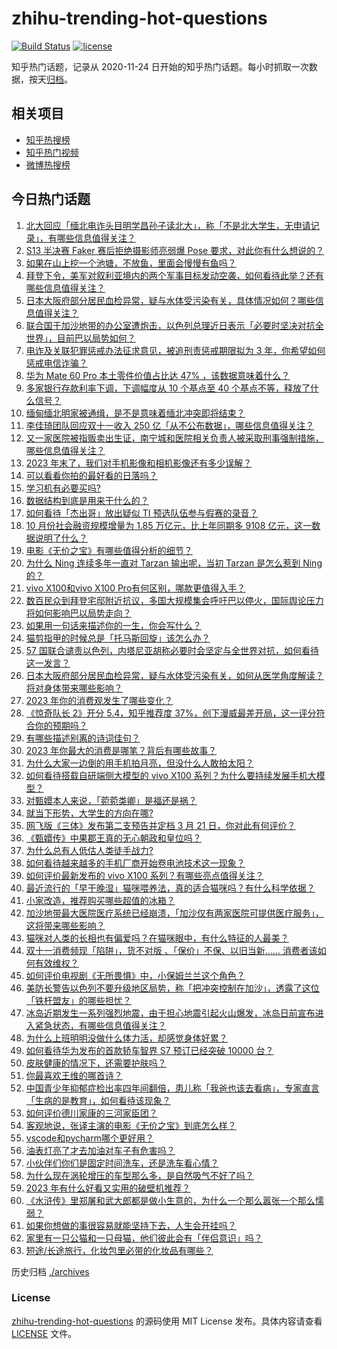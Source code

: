 # zhihu-trending-hot-questions

[![Build Status](https://github.com/justjavac/zhihu-trending-hot-questions/workflows/ci/badge.svg?branch=master)](https://github.com/justjavac/zhihu-trending-hot-questions/actions)
[![license](https://img.shields.io/github/license/justjavac/zhihu-trending-hot-questions)](https://github.com/justjavac/zhihu-trending-hot-questions/blob/master/LICENSE)

知乎热门话题，记录从 2020-11-24
日开始的知乎热门话题。每小时抓取一次数据，按天[归档](./archives)。

## 相关项目

- [知乎热搜榜](https://github.com/justjavac/zhihu-trending-top-search)
- [知乎热门视频](https://github.com/justjavac/zhihu-trending-hot-video)
- [微博热搜榜](https://github.com/justjavac/weibo-trending-hot-search)

## 今日热门话题

<!-- BEGIN -->
<!-- 最后更新时间 Tue Nov 14 2023 07:14:58 GMT+0800 (China Standard Time) -->

1. [北大回应「缅北电诈头目明学昌孙子读北大」，称「不是北大学生，无申请记录」，有哪些信息值得关注？](https://www.zhihu.com/question/630002968)
1. [S13 半决赛 Faker 赛后拒绝摄影师亮弱爆 Pose 要求，对此你有什么想说的？](https://www.zhihu.com/question/630007631)
1. [如果在山上挖一个池塘，不放鱼，里面会慢慢有鱼吗？](https://www.zhihu.com/question/436758812)
1. [拜登下令，美军对叙利亚境内的两个军事目标发动空袭，如何看待此举？还有哪些信息值得关注？](https://www.zhihu.com/question/629990591)
1. [日本大阪府部分居民血检异常，疑与水体受污染有关，具体情况如何？哪些信息值得关注？](https://www.zhihu.com/question/630003872)
1. [联合国于加沙地带的办公室遭炮击，以色列总理近日表示「必要时坚决对抗全世界」，目前巴以局势如何？](https://www.zhihu.com/question/629944713)
1. [电诈及关联犯罪惩戒办法征求意见，被追刑责惩戒期限拟为 3 年，你希望如何惩戒电信诈骗？](https://www.zhihu.com/question/630021986)
1. [华为 Mate 60 Pro 本土零件价值占比达 47% ，该数据意味着什么？](https://www.zhihu.com/question/629990781)
1. [多家银行存款利率下调，下调幅度从 10 个基点至 40 个基点不等，释放了什么信号？](https://www.zhihu.com/question/630041299)
1. [缅甸缅北明家被通缉，是不是意味着缅北冲突即将结束？](https://www.zhihu.com/question/629924710)
1. [李佳琦团队回应双十一收入 250 亿「从不公布数据」，哪些信息值得关注？](https://www.zhihu.com/question/630007735)
1. [又一家医院被指贩卖出生证，南宁城和医院相关负责人被采取刑事强制措施，哪些信息值得关注？](https://www.zhihu.com/question/630014908)
1. [2023 年末了，我们对手机影像和相机影像还有多少误解？](https://www.zhihu.com/question/629986030)
1. [可以看看你拍的最好看的日落吗？](https://www.zhihu.com/question/629985890)
1. [学习机有必要买吗?](https://www.zhihu.com/question/548535184)
1. [数据结构到底是用来干什么的？](https://www.zhihu.com/question/424194778)
1. [如何看待「杰出哥」放出疑似 TI 预选队伍参与假赛的录音？](https://www.zhihu.com/question/630003357)
1. [10 月份社会融资规模增量为 1.85 万亿元，比上年同期多 9108 亿元，这一数据说明了什么？](https://www.zhihu.com/question/630038759)
1. [电影《无价之宝》有哪些值得分析的细节？](https://www.zhihu.com/question/629566206)
1. [为什么 Ning 连续多年一直对 Tarzan 输出呢，当初 Tarzan 是怎么惹到 Ning 的？](https://www.zhihu.com/question/629851427)
1. [vivo X100和vivo X100 Pro有何区别，哪款更值得入手？](https://www.zhihu.com/question/629729474)
1. [数百民众到拜登宅邸附近抗议，多国大规模集会呼吁巴以停火，国际舆论压力将如何影响巴以局势走向？](https://www.zhihu.com/question/629993688)
1. [如果用一句话来描述你的一生，你会写什么？](https://www.zhihu.com/question/629137152)
1. [猫剪指甲的时候总是「托马斯回旋」该怎么办？](https://www.zhihu.com/question/629248609)
1. [57 国联合谴责以色列，内塔尼亚胡称必要时会坚定与全世界对抗，如何看待这一发言？](https://www.zhihu.com/question/629938163)
1. [日本大阪府部分居民血检异常，疑与水体受污染有关，如何从医学角度解读？将对身体带来哪些影响？](https://www.zhihu.com/question/629998848)
1. [2023 年你的消费观发生了哪些变化？](https://www.zhihu.com/question/629358720)
1. [《惊奇队长 2》开分 5.4，知乎推荐度 37%，创下漫威最差开局，这一评分符合你的预期吗？](https://www.zhihu.com/question/629838237)
1. [有哪些描述别离的诗词佳句？](https://www.zhihu.com/question/630016423)
1. [2023 年你最大的消费是哪笔？背后有哪些故事？](https://www.zhihu.com/question/629358146)
1. [为什么大家一边倒的用手机拍月亮，但没什么人敢拍太阳？](https://www.zhihu.com/question/629985977)
1. [如何看待搭载自研端侧大模型的 vivo X100 系列？为什么要持续发展手机大模型？](https://www.zhihu.com/question/629986815)
1. [对甄嬛本人来说，「菀菀类卿」是福还是祸？](https://www.zhihu.com/question/628400915)
1. [就当下形势，大学生的方向在哪?](https://www.zhihu.com/question/629328140)
1. [网飞版《三体》发布第二支预告并定档 3 月 21 日，你对此有何评价？](https://www.zhihu.com/question/629845189)
1. [《甄嬛传》中果郡王真的无心朝政和皇位吗？](https://www.zhihu.com/question/628885323)
1. [为什么总有人低估人类徒手战力?](https://www.zhihu.com/question/623561639)
1. [如何看待越来越多的手机厂商开始卷电池技术这一现象？](https://www.zhihu.com/question/629986094)
1. [如何评价最新发布的 vivo X100 系列？有哪些亮点值得关注？](https://www.zhihu.com/question/629986146)
1. [最近流行的「早干晚湿」猫咪喂养法，真的适合猫咪吗？有什么科学依据？](https://www.zhihu.com/question/628944816)
1. [小家改造，推荐购买哪些超值的冰箱？](https://www.zhihu.com/question/627937939)
1. [加沙地带最大医院医疗系统已经崩溃，「加沙仅有两家医院可提供医疗服务」，这将带来哪些影响？](https://www.zhihu.com/question/629990600)
1. [猫咪对人类的长相也有偏爱吗？在猫咪眼中，有什么特征的人最美？](https://www.zhihu.com/question/628945771)
1. [双十一消费频现「陷阱」，货不对版 、「保价」不保、以旧当新…… 消费者该如何有效维权？](https://www.zhihu.com/question/630002914)
1. [如何评价电视剧《无所畏惧》中，小保姆兰兰这个角色？](https://www.zhihu.com/question/629240452)
1. [美防长警告以色列不要升级地区局势，称「把冲突控制在加沙」，透露了这位「铁杆盟友」的哪些担忧？](https://www.zhihu.com/question/629992741)
1. [冰岛近期发生一系列强烈地震，由于担心地震引起火山爆发，冰岛日前宣布进入紧急状态，有哪些信息值得关注？](https://www.zhihu.com/question/629942619)
1. [为什么上班明明没做什么体力活，却感觉身体好累？](https://www.zhihu.com/question/630011625)
1. [如何看待华为发布的首款轿车智界 S7 预订已经突破 10000 台？](https://www.zhihu.com/question/630021887)
1. [皮肤健康的情况下，还需要护肤吗？](https://www.zhihu.com/question/625913056)
1. [你最喜欢王维的哪首诗？](https://www.zhihu.com/question/629793673)
1. [中国青少年抑郁症检出率四年间翻倍，患儿称「我爸也该去看病」，专家直言「生病的是教育」，如何看待该现象？](https://www.zhihu.com/question/630001362)
1. [如何评价德川家康的三河家臣团？](https://www.zhihu.com/question/628786370)
1. [客观地说，张译主演的电影《无价之宝》到底怎么样？](https://www.zhihu.com/question/629565849)
1. [vscode和pycharm哪个更好用？](https://www.zhihu.com/question/305437193)
1. [油表灯亮了才去加油对车子有危害吗？](https://www.zhihu.com/question/583889684)
1. [小伙伴们你们是固定时间洗车，还是洗车看心情？](https://www.zhihu.com/question/629697412)
1. [为什么现在涡轮增压的车型那么多，是自然吸气不好了吗？](https://www.zhihu.com/question/629238483)
1. [2023 年有什么好看又实用的破壁机推荐？](https://www.zhihu.com/question/627943220)
1. [《水浒传》里郑屠和武大郎都是做小生意的，为什么一个那么嚣张一个那么懦弱？](https://www.zhihu.com/question/629957905)
1. [如果你想做的事很容易就能坚持下去，人生会开挂吗？](https://www.zhihu.com/question/629602417)
1. [家里有一只公猫和一只母猫，他们彼此会有「伴侣意识」吗？](https://www.zhihu.com/question/628667664)
1. [短途/长途旅行，化妆包里必带的化妆品有哪些？](https://www.zhihu.com/question/322991154)

<!-- END -->

历史归档 [./archives](./archives)

### License

[zhihu-trending-hot-questions](https://github.com/justjavac/zhihu-trending-hot-questions)
的源码使用 MIT License 发布。具体内容请查看 [LICENSE](./LICENSE) 文件。

